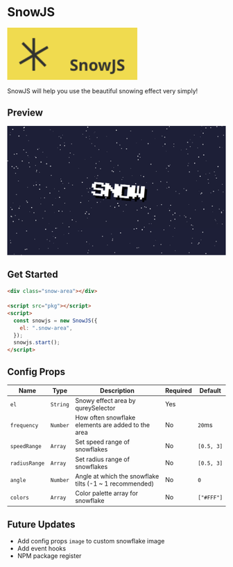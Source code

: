 # SnowJS

<img src="./example/logo.svg" width="300"/>

SnowJS will help you use the beautiful snowing effect very simply!

## Preview

<img src="./example/preview.png" />

## Get Started

```html
<div class="snow-area"></div>

<script src="pkg"></script>
<script>
  const snowjs = new SnowJS({
    el: ".snow-area",
  });
  snowjs.start();
</script>
```

## Config Props

| Name          | Type     | Description                                             | Required | Default    |
| ------------- | -------- | ------------------------------------------------------- | -------- | ---------- |
| `el`          | `String` | Snowy effect area by qureySelector                      | Yes      |            |
| `frequency`   | `Number` | How often snowflake elements are added to the area      | No       | `20`ms     |
| `speedRange`  | `Array`  | Set speed range of snowflakes                           | No       | `[0.5, 3]` |
| `radiusRange` | `Array`  | Set radius range of snowflakes                          | No       | `[0.5, 3]` |
| `angle`       | `Number` | Angle at which the snowflake tilts (-1 ~ 1 recommended) | No       | `0`        |
| `colors`      | `Array`  | Color palette array for snowflake                       | No       | `["#FFF"]` |

## Future Updates

- Add config props `image` to custom snowflake image
- Add event hooks
- NPM package register
